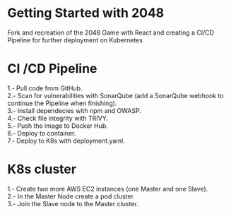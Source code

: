 # Getting Started with 2048

Fork and recreation of the 2048 Game with React and creating a CI/CD Pipeline for further deployment on Kubernetes

# CI /CD Pipeline
1.- Pull code from GitHub.\
2.- Scan for vulnerabilities with SonarQube (add a SonarQube webhook to continue the Pipeline when finishing).\
3.- Install dependecies with npm and OWASP.\
4.- Check file integrity with TRIVY.\
5.- Push the image to Docker Hub.\
6.- Deploy to container.\
7.- Deploy to K8s with deployment.yaml.

# K8s cluster
1.- Create two more AWS EC2 instances (one Master and one Slave).\
2.- In the Master Node create a pod cluster.\
3.- Join the Slave node to the Master cluster.
